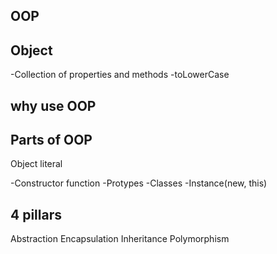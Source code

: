 ##  OOP

## Object
-Collection of properties and methods
-toLowerCase

## why use OOP


## Parts of OOP
Object literal

-Constructor function
-Protypes
-Classes
-Instance(new, this)

## 4 pillars
Abstraction
Encapsulation
Inheritance
Polymorphism
